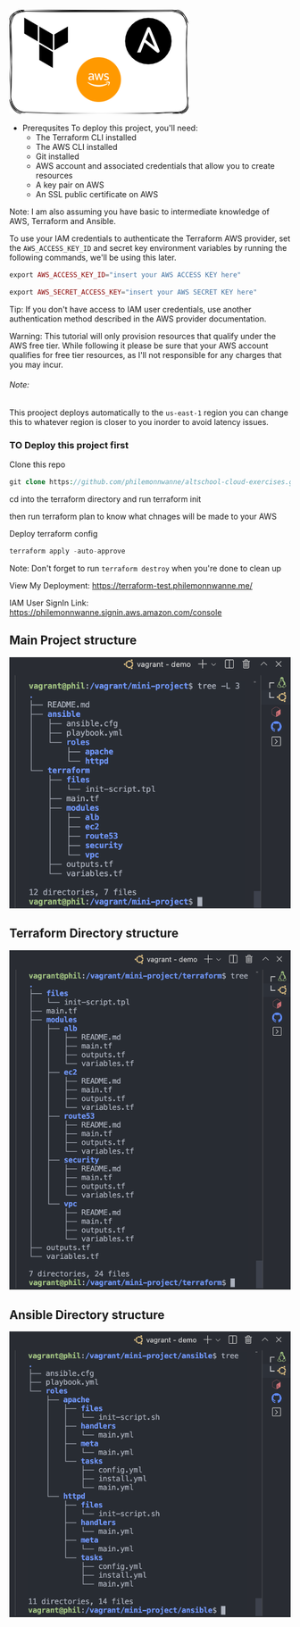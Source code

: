 ![integration](./images/Ansible_and_Terraform_Integration.png)

* Prerequsites
To deploy this project, you'll need:
  * The Terraform CLI installed
  * The AWS CLI installed
  * Git installed
  * AWS account and associated credentials that allow you to create resources
  * A key pair on AWS
  * An SSL public certificate on AWS

 Note: I am also assuming you have basic to intermediate knowledge of AWS, Terraform and Ansible.

To use your IAM credentials to authenticate the Terraform AWS provider, set the `AWS_ACCESS_KEY_ID` and secret key environment variables by running the following commands, we'll be using this later.

```php
export AWS_ACCESS_KEY_ID="insert your AWS ACCESS KEY here"
```

```php
export AWS_SECRET_ACCESS_KEY="insert your AWS SECRET KEY here"
```

Tip: <span> If you don't have access to IAM user credentials, use another authentication method described in the AWS provider documentation.</span>

Warning: This tutorial will only provision resources that qualify under the <bold>AWS free tier<bold>. While following it please be sure that your AWS account qualifies for free tier resources, as I'll not responsible for any charges that you may incur.

###### Note: 
  This prooject deploys automatically to the `us-east-1` region you can change this to whatever region is closer to you inorder to avoid latency issues.

### TO Deploy this project first 

Clone this repo

```php
git clone https://github.com/philemonnwanne/altschool-cloud-exercises.git
```


cd into the terraform directory and run terraform init

then run terraform plan to know what chnages will be made to your AWS

Deploy terraform config

```php
terraform apply -auto-approve
```

Note: Don't forget to run `terraform destroy` when you're done to clean up


View My Deployment: https://terraform-test.philemonnwanne.me/

IAM User SignIn Link: https://philemonnwanne.signin.aws.amazon.com/console


## Main Project structure

![project structure](./images/mini_project_dir_structure.png)

## Terraform Directory structure

![project structure](./images/terraform_dir_structure.png)

## Ansible Directory structure

![project structure](./images/ansible_dir_structure.png)